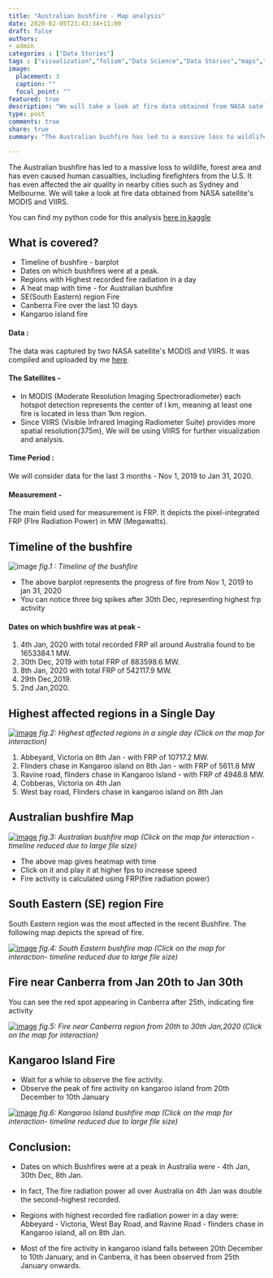 ```yaml
---
title: "Australian bushfire - Map analysis"
date: 2020-02-05T23:43:34+11:00
draft: false
authors:
- admin
categories : ["Data Stories"]
tags : ["visualization","folium","Data Science","Data Stories","maps","Australia","bushfire"]
image:
  placement: 3
  caption: ""
  focal_point: ""
featured: true
description: "We will take a look at fire data obtained from NASA satellite's MODIS and VIIRS, to visualize the recent Australian bushfire in maps"
type: post 
comments: true 
share: true
summary: "The Australian bushfire has led to a massive loss to wildlife, forest area and has even caused human casualties.We will take a look at fire data obtained from NASA satellite's MODIS and VIIRS, to visualize the recent Australian bushfire in maps"

---
```


The Australian bushfire has led to a massive loss to wildlife, forest area and has even caused human casualties, including firefighters from the U.S. It has even affected the air quality in nearby cities such as Sydney and Melbourne. We will take a look at fire data obtained from NASA satellite's MODIS and VIIRS.

You can find my python code for this analysis [here in kaggle](https://www.kaggle.com/nagarajbhat/australian-bushfire-map-analysis)

## What is covered?

- Timeline of bushfire - barplot
- Dates on which bushfires were at a peak.
- Regions with Highest recorded fire radiation in a day
- A heat map with time - for Australian bushfire
- SE(South Eastern) region Fire
- Canberra Fire over the last 10 days
- Kangaroo island fire

#### Data :

The data was captured by two NASA satellite's MODIS and VIIRS.
It was compiled and uploaded by me [here](https://www.kaggle.com/nagarajbhat/australian-bush-fire-satellite-data-nasa).

#### The Satellites -
- In MODIS (Moderate Resolution Imaging Spectroradiometer) each hotspot detection represents the center of l km, meaning at least one fire is located in less than 1km region.
- Since VIIRS (Visible Infrared Imaging Radiometer Suite) provides more spatial resolution(375m), We will be using VIIRS for further visualization and analysis.


#### Time Period :
We will consider data for the last 3 months - Nov 1, 2019 to Jan 31, 2020.

#### Measurement - 
The main field used for measurement is FRP. It depicts the pixel-integrated FRP (FIre Radiation Power)  in MW (Megawatts).

## Timeline of the bushfire

![image](/img/australian-bushfire-map/timeline2.png)
*fig.1 : Timeline of the bushfire*

- The above barplot represents the progress of fire from Nov 1, 2019 to jan 31, 2020
- You can notice three big spikes after 30th Dec, representing highest frp activity

#### Dates on which bushfire was at peak - 

1. 4th Jan, 2020 with total recorded FRP all around Australia found to be 1653384.1 MW.
2. 30th Dec, 2019 with total FRP of 883598.6 MW.
3. 8th Jan, 2020 with total FRP of 542117.9 MW.
4. 29th Dec,2019.
5. 2nd Jan,2020.

## Highest affected regions in a Single Day

[![image](/img/australian-bushfire-map/highest_affected.PNG)](/files/australian-bushfire-map/highest_affected.html)
*fig.2: Highest affected regions in a single day (Click on the map for interaction)*

1. Abbeyard, Victoria on 8th Jan - with FRP of 10717.2 MW.
2. Flinders chase in Kangaroo island on 8th Jan - with FRP of 5611.8 MW
3. Ravine road, flinders chase in Kangaroo Island - with FRP of 4948.8 MW.
4. Cobberas, Victoria on 4th Jan 
5. West bay road, Flinders chase in kangaroo island on 8th Jan 



## Australian bushfire Map

[![image](/img/australian-bushfire-map/australia_bushfire.gif)](/files/australian-bushfire-map/australia_bushfire.html)
*fig.3: Australian bushfire map (Click on the map for interaction - timeline reduced due to large file size)*

- The above map gives heatmap with time
- Click on it and play it at higher fps to increase speed
- Fire activity is calculated using FRP(fire radiation power)

## South Eastern (SE) region Fire
South Eastern region was the most affected in the recent Bushfire.
The following map depicts the spread of fire.

[![image](/img/australian-bushfire-map/se_fire.gif)](/files/australian-bushfire-map/se_fire.html)
*fig.4: South Eastern bushfire map (Click on the map for interaction-  timeline reduced due to large file size)*


## Fire near Canberra from Jan 20th to Jan 30th

You can see the red spot appearing in Canberra after 25th, indicating fire activity


[![image](/img/australian-bushfire-map/canberra.gif)](/files/australian-bushfire-map/canberra.html)
*fig.5: Fire near Canberra region from 20th to 30th Jan,2020 (Click on the map for interaction)*



## Kangaroo Island Fire 
- Wait for a while to observe the fire activity.
- Observe the peak of fire activity on kangaroo island from 20th December to 10th January


[![image](/img/australian-bushfire-map/kangaroo.gif)](/files/australian-bushfire-map/kangaroo.html)
*fig.6: Kangaroo Island bushfire map (Click on the map for interaction-  timeline reduced due to large file size)*



## Conclusion:

- Dates on which Bushfires were at a peak in Australia were - 
4th Jan, 30th Dec, 8th Jan.

- In fact, The fire radiation power all over Australia on 4th Jan was double the second-highest recorded.


- Regions with highest recorded fire radiation power in a day were: Abbeyard - Victoria, West Bay Road, and Ravine Road - flinders chase in Kangaroo island, all on 8th Jan.

- Most of the fire activity in kangaroo island falls between 20th December to 10th January, and in Canberra, it has been observed from 25th January onwards.

